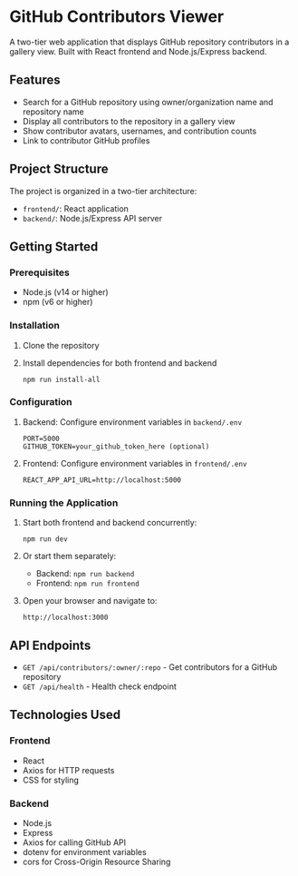 # GitHub Contributors Viewer

A two-tier web application that displays GitHub repository contributors in a gallery view. Built with React frontend and Node.js/Express backend.

## Features

- Search for a GitHub repository using owner/organization name and repository name
- Display all contributors to the repository in a gallery view
- Show contributor avatars, usernames, and contribution counts
- Link to contributor GitHub profiles

## Project Structure

The project is organized in a two-tier architecture:

- `frontend/`: React application
- `backend/`: Node.js/Express API server

## Getting Started

### Prerequisites

- Node.js (v14 or higher)
- npm (v6 or higher)

### Installation

1. Clone the repository

2. Install dependencies for both frontend and backend
   ```
   npm run install-all
   ```

### Configuration

1. Backend: Configure environment variables in `backend/.env`
   ```
   PORT=5000
   GITHUB_TOKEN=your_github_token_here (optional)
   ```

2. Frontend: Configure environment variables in `frontend/.env`
   ```
   REACT_APP_API_URL=http://localhost:5000
   ```

### Running the Application

1. Start both frontend and backend concurrently:
   ```
   npm run dev
   ```

2. Or start them separately:
   - Backend: `npm run backend`
   - Frontend: `npm run frontend`

3. Open your browser and navigate to:
   ```
   http://localhost:3000
   ```

## API Endpoints

- `GET /api/contributors/:owner/:repo` - Get contributors for a GitHub repository
- `GET /api/health` - Health check endpoint

## Technologies Used

### Frontend
- React
- Axios for HTTP requests
- CSS for styling

### Backend
- Node.js
- Express
- Axios for calling GitHub API
- dotenv for environment variables
- cors for Cross-Origin Resource Sharing

